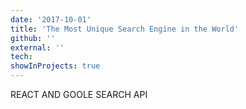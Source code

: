 ```yaml
---
date: '2017-10-01'
title: 'The Most Unique Search Engine in the World'
github: ''
external: ''
tech:
showInProjects: true
---
```


REACT AND GOOLE SEARCH API
